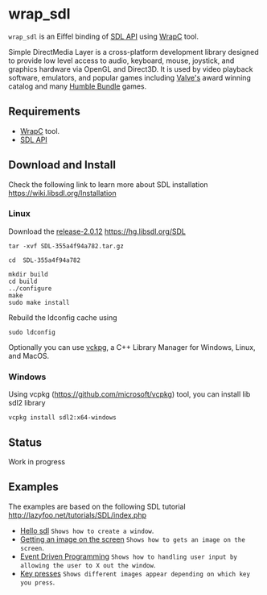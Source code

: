 # wrap_sdl
`wrap_sdl` is an Eiffel binding of [SDL API](https://www.libsdl.org/) 
using [WrapC](https://github.com/eiffel-wrap-c/WrapC) tool.

Simple DirectMedia Layer is a cross-platform development library designed to provide low level access to audio, keyboard, mouse, joystick, and graphics hardware via OpenGL and Direct3D. It is used by video playback software, emulators, and popular games including [Valve's](http://valvesoftware.com/) award winning catalog and many [Humble Bundle](https://www.humblebundle.com/) games. 


## Requirements 

*  [WrapC](https://github.com/eiffel-wrap-c/WrapC) tool.
*   [SDL API](https://www.libsdl.org/) 


## Download and  Install
Check the following link to learn more about SDL installation https://wiki.libsdl.org/Installation

### Linux

Download the [release-2.0.12](https://hg.libsdl.org/SDL/rev/355a4f94a782)  https://hg.libsdl.org/SDL
	
	tar -xvf SDL-355a4f94a782.tar.gz

	cd  SDL-355a4f94a782

	mkdir build
	cd build
	../configure
	make
	sudo make install

Rebuild the ldconfig cache using
 
 	sudo ldconfig 
 
Optionally you can use [vckpg](https://github.com/Microsoft/vcpkg), a C++ Library Manager for Windows, Linux, and MacOS.

### Windows

Using vcpkg (https://github.com/microsoft/vcpkg) tool, you can install lib sdl2 library

	vcpkg install sdl2:x64-windows

## Status

Work in progress


## Examples
The examples are based on the following SDL tutorial  http://lazyfoo.net/tutorials/SDL/index.php

* [Hello sdl](examples/01_hello_sdl)   												`Shows how to create a window`.
* [Getting an image on the screen](examples/02_getting_an_image_on_the_screen)   	`Shows how to gets an image on the screen`.
* [Event Driven Programming](examples/03_event_driven_programming)   				`Shows how to handling user input by allowing the user to X out the window`.
* [Key presses](examples/04_key_presses)   											`Shows different images appear depending on which key you press`.
